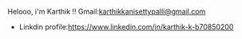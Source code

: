   Helooo, i'm Karthik !!
  Gmail:karthikkanisettypalli@gmail.com
- Linkdin profile:https://www.linkedin.com/in/karthik-k-b70850200
<!---
karthik262003/karthik262003 is a ✨ special ✨ repository because its `README.md` (this file) appears on your GitHub profile.
You can click the Preview link to take a look at your changes.
--->
